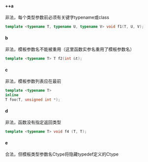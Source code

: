 #### ++a

非法，每个类型参数前必须有关键字typename或class

```c++
template <typename T, typename U, typename V> void f1(T, U, V);
```

#### b

非法，模板参数名不能被重用（这里函数实参名重用了模板参数名）

```c++
template <typename T> T f2(int &t);
```

#### c

非法，模板参数列表应在最前

```c++
template <typename T>
inline
T foo(T, unsigned int *);
```

#### d

非法，函数没有指定返回类型

```c++
template <typename T> void f4 (T, T);
```

#### e

合法，但模板类型参数名Ctype将隐藏typedef定义的Ctype
